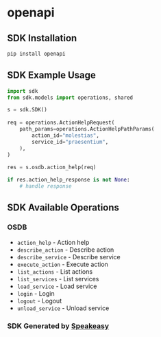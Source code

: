 # openapi

<!-- Start SDK Installation -->
## SDK Installation

```bash
pip install openapi
```
<!-- End SDK Installation -->

## SDK Example Usage
<!-- Start SDK Example Usage -->
```python
import sdk
from sdk.models import operations, shared

s = sdk.SDK()
    
req = operations.ActionHelpRequest(
    path_params=operations.ActionHelpPathParams(
        action_id="molestias",
        service_id="praesentium",
    ),
)
    
res = s.osdb.action_help(req)

if res.action_help_response is not None:
    # handle response
```
<!-- End SDK Example Usage -->

<!-- Start SDK Available Operations -->
## SDK Available Operations

### OSDB

* `action_help` - Action help
* `describe_action` - Describe action
* `describe_service` - Describe service
* `execute_action` - Execute action
* `list_actions` - List actions
* `list_services` - List services
* `load_service` - Load service
* `login` - Login
* `logout` - Logout
* `unload_service` - Unload service

<!-- End SDK Available Operations -->

### SDK Generated by [Speakeasy](https://docs.speakeasyapi.dev/docs/using-speakeasy/client-sdks)
